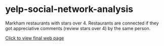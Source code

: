 # yelp-social-network-analysis

Markham restaurants with stars over 4.
Restaurants are connected if they got appreciative comments (review stars over 4) by the same person.

[Click to view final web page](http://htmlpreview.github.io/?https://github.com/christine62/yelp-social-network-analysis/master/markham-4stars.html)

